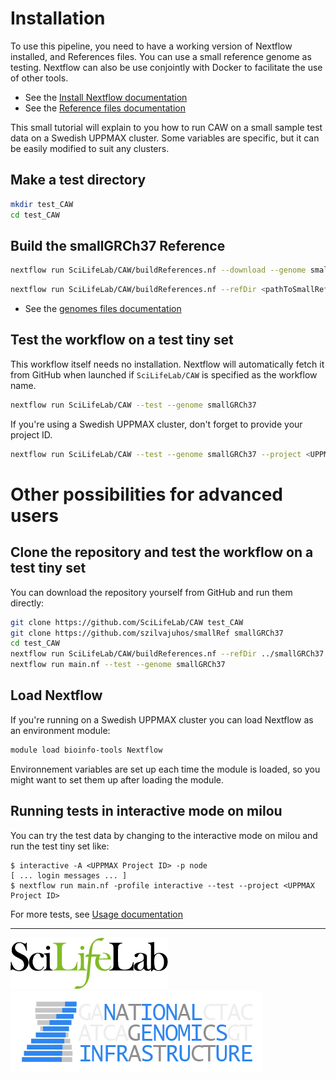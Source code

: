 # Installation

To use this pipeline, you need to have a working version of Nextflow installed, and References files.
You can use a small reference genome as testing.
Nextflow can also be use conjointly with Docker to facilitate the use of other tools.

- See the [Install Nextflow documentation](https://github.com/SciLifeLab/NGI-NextflowDocs/blob/master/docs/INSTALL.md)
- See the [Reference files documentation](REFERENCES.md)

This small tutorial will explain to you how to run CAW on a small sample test data on a Swedish UPPMAX cluster. Some variables are specific, but it can be easily modified to suit any clusters.

## Make a test directory

```bash
mkdir test_CAW
cd test_CAW
```
## Build the smallGRCh37 Reference

```bash
nextflow run SciLifeLab/CAW/buildReferences.nf --download --genome smallGRCh37
```

```bash
nextflow run SciLifeLab/CAW/buildReferences.nf --refDir <pathToSmallRefRepo> --genome smallGRCh37
```
- See the [genomes files documentation](GENOMES.md)

## Test the workflow on a test tiny set

This workflow itself needs no installation. Nextflow will automatically fetch it from GitHub when launched if `SciLifeLab/CAW` is specified as the workflow name.

```bash
nextflow run SciLifeLab/CAW --test --genome smallGRCh37
```

If you're using a Swedish UPPMAX cluster, don't forget to provide your project ID.

```bash
nextflow run SciLifeLab/CAW --test --genome smallGRCh37 --project <UPPMAX Project ID>
```

# Other possibilities for advanced users

## Clone the repository and test the workflow on a test tiny set

You can download the repository yourself from GitHub and run them directly:

```bash
git clone https://github.com/SciLifeLab/CAW test_CAW
git clone https://github.com/szilvajuhos/smallRef smallGRCh37
cd test_CAW
nextflow run SciLifeLab/CAW/buildReferences.nf --refDir ../smallGRCh37 --genome smallGRCh37
nextflow run main.nf --test --genome smallGRCh37
```

## Load Nextflow

If you're running on a Swedish UPPMAX cluster you can load Nextflow as an environment module:

```bash
module load bioinfo-tools Nextflow
```

Environnement variables are set up each time the module is loaded, so you might want to set them up after loading the module.

## Running tests in interactive mode on milou

You can try the test data by changing to the interactive mode on milou and run the test tiny set like:

```
$ interactive -A <UPPMAX Project ID> -p node
[ ... login messages ... ]
$ nextflow run main.nf -profile interactive --test --project <UPPMAX Project ID>
```

For more tests, see [Usage documentation](USAGE.md#test)

--------------------------------------------------------------------------------

[![](images/SciLifeLab_logo.png "SciLifeLab")][scilifelab-link] [![](images/NGI-final-small.png "NGI")][ngi-link]

[ngi-link]: https://ngisweden.scilifelab.se/
[scilifelab-link]: http://www.scilifelab.se/
